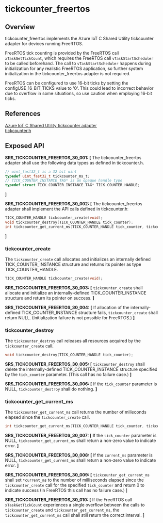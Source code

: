 tickcounter_freertos
=========

## Overview

tickcounter_freertos implements the Azure IoT C Shared Utility tickcounter adapter for devices running FreeRTOS.

FreeRTOS tick counting is provided by the FreeRTOS call `xTaskGetTickCount`, which requires the FreeRTOS call `vTaskStartScheduler` to be called beforehand. The call to `vTaskStartScheduler` happens during initialization for any realistic FreeRTOS application, so further system initialization in the tickcounter_freertos adapter is not required.

FreeRTOS can be configured to use 16-bit ticks by setting the configUSE_16_BIT_TICKS value to '0'. This could lead to incorrect behavior due to overflow in some situations, so use caution when employing 16-bit ticks.  


## References
[Azure IoT C Shared Utility tickcounter adapter](https://github.com/Azure/azure-c-shared-utility/blob/master/doc/porting_guide.md#tickcounter-adapter)  
[tickcounter.h](https://github.com/Azure/azure-c-shared-utility/blob/master/inc/azure_c_shared_utility/tickcounter.h)



## Exposed API

**SRS_TICKCOUNTER_FREERTOS_30_001: [** The tickcounter_freertos adapter shall use the following data types as defined in tickcounter.h.
```c
// uint_fast32_t is a 32 bit uint
typedef uint_fast32_t tickcounter_ms_t;
// TICK_COUNTER_INSTANCE_TAG* is an opaque handle type
typedef struct TICK_COUNTER_INSTANCE_TAG* TICK_COUNTER_HANDLE;
```
 **]**  

**SRS_TICKCOUNTER_FREERTOS_30_002: [** The tickcounter_freertos adapter shall implement the API calls defined in tickcounter.h:
```c
TICK_COUNTER_HANDLE tickcounter_create(void);
void tickcounter_destroy(TICK_COUNTER_HANDLE tick_counter);
int tickcounter_get_current_ms(TICK_COUNTER_HANDLE tick_counter, tickcounter_ms_t* current_ms);
```
 **]**  


###   tickcounter_create
The `tickcounter_create` call allocates and initializes an internally defined TICK_COUNTER_INSTANCE structure and returns its pointer as type TICK_COUNTER_HANDLE.
```c
TICK_COUNTER_HANDLE tickcounter_create(void);
```

**SRS_TICKCOUNTER_FREERTOS_30_003: [** `tickcounter_create` shall allocate and initialize an internally-defined TICK_COUNTER_INSTANCE structure and return its pointer on success. **]**

**SRS_TICKCOUNTER_FREERTOS_30_004: [** If allocation of the internally-defined TICK_COUNTER_INSTANCE structure fails,  `tickcounter_create` shall return NULL. (Initialization failure is not possible for FreeRTOS.) **]**  


###   tickcounter_destroy
The `tickcounter_destroy` call releases all resources acquired by the `tickcounter_create` call.
```c
void tickcounter_destroy(TICK_COUNTER_HANDLE tick_counter);
```

**SRS_TICKCOUNTER_FREERTOS_30_005: [** `tickcounter_destroy` shall delete the internally-defined TICK_COUNTER_INSTANCE structure specified by the `tick_counter` parameter. (This call has no failure case.) **]**

**SRS_TICKCOUNTER_FREERTOS_30_006: [** If the `tick_counter` parameter is NULL, `tickcounter_destroy` shall do nothing. **]**  


###   tickcounter_get_current_ms
The `tickcounter_get_current_ms` call returns the number of milleconds elapsed since the `tickcounter_create` call.
```c
int tickcounter_get_current_ms(TICK_COUNTER_HANDLE tick_counter, tickcounter_ms_t* current_ms);
```

**SRS_TICKCOUNTER_FREERTOS_30_007: [** If the `tick_counter` parameter is NULL, `tickcounter_get_current_ms` shall return a non-zero value to indicate error. **]**

**SRS_TICKCOUNTER_FREERTOS_30_008: [** If the `current_ms` parameter is NULL, `tickcounter_get_current_ms` shall return a non-zero value to indicate error. **]**

**SRS_TICKCOUNTER_FREERTOS_30_009:  [** `tickcounter_get_current_ms` shall set `*current_ms` to the number of milliseconds elapsed since the `tickcounter_create` call for the specified `tick_counter` and return 0 to indicate success (In FreeRTOS this call has no failure case.) **]**

**SRS_TICKCOUNTER_FREERTOS_30_010: [** If the FreeRTOS call `xTaskGetTickCount` experiences a single overflow between the calls to `tickcounter_create` and `tickcounter_get_current_ms`, the `tickcounter_get_current_ms` call shall still return the correct interval. **]**  
